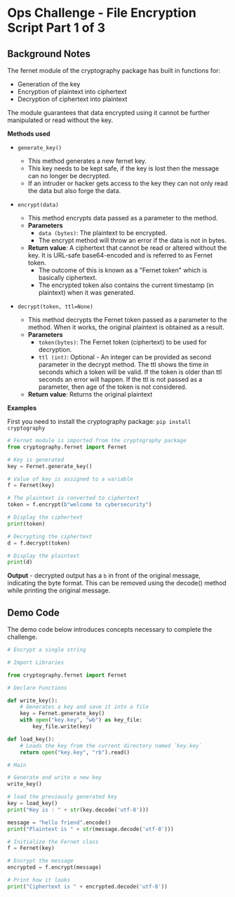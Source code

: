 # Ops Challenge - File Encryption Script Part 1 of 3

## Background Notes

The fernet module of the cryptography package has built in functions for:

- Generation of the key
- Encryption of plaintext into ciphertext
- Decryption of ciphertext into plaintext

The module guarantees that data encrypted using it cannot be further manipulated or read without the key.

**Methods used**

- `generate_key()`
  - This method generates a new fernet key.
  - This key needs to be kept safe, if the key is lost then the message can no longer be decrypted.
  - If an intruder or hacker gets access to the key they can not only read the data but also forge the data.
- `encrypt(data)`
  - This method encrypts data passed as a parameter to the method.
  - **Parameters**
    - `data (bytes)`: The plaintext to be encrypted.
    - The encrypt method will throw an error if the data is not in bytes.
  - **Return value**: A ciphertext that cannot be read or altered without the key. It is URL-safe base64-encoded and is referred to as Fernet token.
    - The outcome of this is known as a "Fernet token" which is basically ciphertext.
    - The encrypted token also contains the current timestamp (in plaintext) when it was generated.

- `decrypt(token, ttl=None)`
  - This method decrypts the Fernet token passed as a parameter to the method. When it works, the original plaintext is obtained as a result.
  - **Parameters**
    - `token(bytes)`: The Fernet token (ciphertext) to be used for decryption.
    - `ttl (int)`: Optional - An integer can be provided as second parameter in the decrypt method. The ttl shows the time in seconds which a token will be valid. If the token is older than ttl seconds an error will happen. If the ttl is not passed as a parameter, then age of the token is not considered.
  - **Return value**: Returns the original plaintext

**Examples**

First you need to install the cryptography package: `pip install cryptography`

```python
# Fernet module is imported from the cryptography package
from cryptography.fernet import Fernet

# Key is generated
key = Fernet.generate_key()

# Value of key is assigned to a variable
f = Fernet(key)

# The plaintext is converted to ciphertext
token = f.encrypt(b"welcome to cybersecurity")

# Display the ciphertext
print(token)

# Decrypting the ciphertext
d = f.decrypt(token)

# Display the plaintext
print(d)
```

**Output** - decrypted output has a `b` in front of the original message, indicating the byte format. This can be removed using the decode() method while printing the original message.

## Demo Code

The demo code below introduces concepts necessary to complete the challenge.

```python
# Encrypt a single string

# Import Libraries

from cryptography.fernet import Fernet

# Declare Functions

def write_key():
    # Generates a key and save it into a file
    key = Fernet.generate_key()
    with open("key.key", "wb") as key_file:
        key_file.write(key)

def load_key():
    # Loads the key from the current directory named `key.key`
    return open("key.key", "rb").read()

# Main

# Generate and write a new key
write_key()

# load the previously generated key
key = load_key()
print("Key is : " + str(key.decode('utf-8')))

message = "hello friend".encode()
print("Plaintext is " + str(message.decode('utf-8')))

# Initialize the Fernet class
f = Fernet(key)

# Encrypt the message
encrypted = f.encrypt(message)

# Print how it looks
print("Ciphertext is " + encrypted.decode('utf-8'))
```
